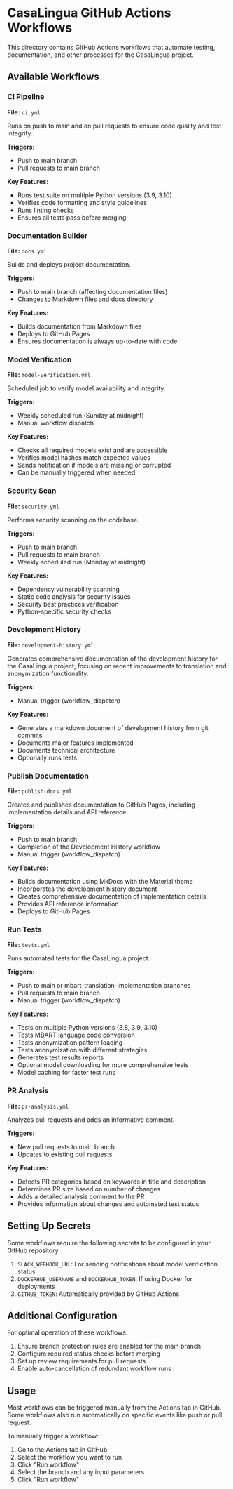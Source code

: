 # CasaLingua GitHub Actions Workflows

This directory contains GitHub Actions workflows that automate testing, documentation, and other processes for the CasaLingua project.

## Available Workflows

### CI Pipeline

**File:** `ci.yml`

Runs on push to main and on pull requests to ensure code quality and test integrity.

**Triggers:**
- Push to main branch
- Pull requests to main branch

**Key Features:**
- Runs test suite on multiple Python versions (3.9, 3.10)
- Verifies code formatting and style guidelines
- Runs linting checks
- Ensures all tests pass before merging

### Documentation Builder

**File:** `docs.yml`

Builds and deploys project documentation.

**Triggers:**
- Push to main branch (affecting documentation files)
- Changes to Markdown files and docs directory

**Key Features:**
- Builds documentation from Markdown files
- Deploys to GitHub Pages
- Ensures documentation is always up-to-date with code

### Model Verification

**File:** `model-verification.yml`

Scheduled job to verify model availability and integrity.

**Triggers:**
- Weekly scheduled run (Sunday at midnight)
- Manual workflow dispatch

**Key Features:**
- Checks all required models exist and are accessible
- Verifies model hashes match expected values
- Sends notification if models are missing or corrupted
- Can be manually triggered when needed

### Security Scan

**File:** `security.yml`

Performs security scanning on the codebase.

**Triggers:**
- Push to main branch
- Pull requests to main branch
- Weekly scheduled run (Monday at midnight)

**Key Features:**
- Dependency vulnerability scanning
- Static code analysis for security issues
- Security best practices verification
- Python-specific security checks

### Development History

**File:** `development-history.yml`

Generates comprehensive documentation of the development history for the CasaLingua project, focusing on recent improvements to translation and anonymization functionality.

**Triggers:**
- Manual trigger (workflow_dispatch)

**Key Features:**
- Generates a markdown document of development history from git commits
- Documents major features implemented
- Documents technical architecture
- Optionally runs tests

### Publish Documentation

**File:** `publish-docs.yml`

Creates and publishes documentation to GitHub Pages, including implementation details and API reference.

**Triggers:**
- Push to main branch
- Completion of the Development History workflow
- Manual trigger (workflow_dispatch)

**Key Features:**
- Builds documentation using MkDocs with the Material theme
- Incorporates the development history document
- Creates comprehensive documentation of implementation details
- Provides API reference information
- Deploys to GitHub Pages

### Run Tests

**File:** `tests.yml`

Runs automated tests for the CasaLingua project.

**Triggers:**
- Push to main or mbart-translation-implementation branches
- Pull requests to main branch
- Manual trigger (workflow_dispatch)

**Key Features:**
- Tests on multiple Python versions (3.8, 3.9, 3.10)
- Tests MBART language code conversion
- Tests anonymization pattern loading
- Tests anonymization with different strategies
- Generates test results reports
- Optional model downloading for more comprehensive tests
- Model caching for faster test runs

### PR Analysis

**File:** `pr-analysis.yml`

Analyzes pull requests and adds an informative comment.

**Triggers:**
- New pull requests to main branch
- Updates to existing pull requests

**Key Features:**
- Detects PR categories based on keywords in title and description
- Determines PR size based on number of changes
- Adds a detailed analysis comment to the PR
- Provides information about changes and automated test status

## Setting Up Secrets

Some workflows require the following secrets to be configured in your GitHub repository:

1. `SLACK_WEBHOOK_URL`: For sending notifications about model verification status
2. `DOCKERHUB_USERNAME` and `DOCKERHUB_TOKEN`: If using Docker for deployments
3. `GITHUB_TOKEN`: Automatically provided by GitHub Actions

## Additional Configuration

For optimal operation of these workflows:

1. Ensure branch protection rules are enabled for the main branch
2. Configure required status checks before merging
3. Set up review requirements for pull requests
4. Enable auto-cancellation of redundant workflow runs

## Usage

Most workflows can be triggered manually from the Actions tab in GitHub. Some workflows also run automatically on specific events like push or pull request.

To manually trigger a workflow:
1. Go to the Actions tab in GitHub
2. Select the workflow you want to run
3. Click "Run workflow"
4. Select the branch and any input parameters
5. Click "Run workflow"